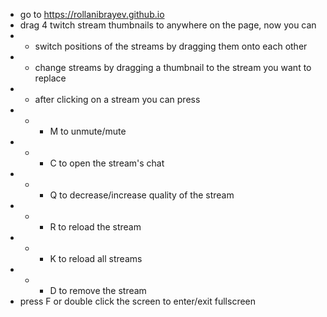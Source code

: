 - go to https://rollanibrayev.github.io
- drag 4 twitch stream thumbnails to anywhere on the page, now you can
- - switch positions of the streams by dragging them onto each other
- - change streams by dragging a thumbnail to the stream you want to replace
- - after clicking on a stream you can press
- - - M to unmute/mute
- - - C to open the stream's chat
- - - Q to decrease/increase quality of the stream
- - - R to reload the stream
- - - K to reload all streams
- - - D to remove the stream
- press F or double click the screen to enter/exit fullscreen
